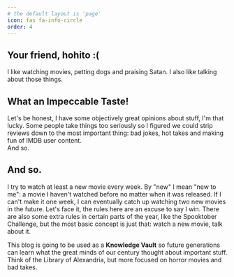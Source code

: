 ```yaml
---
# the default layout is 'page'
icon: fas fa-info-circle
order: 4
---
```

## Your friend, hohito :(
I like watching movies, petting dogs and praising Satan. I also like talking about those things.

## What an Impeccable Taste!
Let's be honest, I have some objectively great opinions about stuff, I'm that lucky. Some people take things too seriously so I figured we could strip reviews down to the most important thing: bad jokes, hot takes and making fun of IMDB user content.<br/>
And so.

## And so.
I try to watch at least a new movie every week. By "new" I mean "new to me": a movie I haven't watched before no matter when it was released. If I can't make it one week, I can eventually catch up watching two new movies in the future. Let's face it, the rules here are an excuse to say I win. There are also some extra rules in certain parts of the year, like the Spooktober Challenge, but the most basic concept is just that: watch a new movie, talk about it.

This blog is going to be used as a **Knowledge Vault** so future generations can learn what the great minds of our century thought about important stuff. Think of the Library of Alexandria, but more focused on horror movies and bad takes.